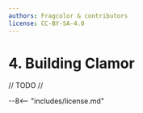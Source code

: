 ```yaml
---
authors: Fragcolor & contributors
license: CC-BY-SA-4.0
---
```


# 4. Building Clamor

// TODO //


--8<-- "includes/license.md"
